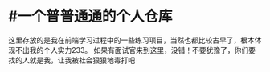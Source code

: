 #一个普普通通的个人仓库
=======================

这里存放的是我在前端学习过程中的一些练习项目，当然也都比较古早了，根本体现不出我的个人实力233。
如果有面试官来到这里，没错！不要犹豫了，你们要找的人就是我，让我被社会狠狠地毒打吧
